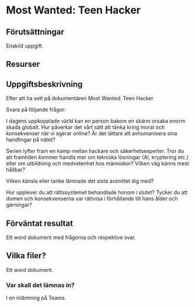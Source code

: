 # Most Wanted: Teen Hacker


## Förutsättningar

Enskild uppgift.

## Resurser


## Uppgiftsbeskrivning

Efter att ha sett på dokumentären Most Wanted: Teen Hacker

Svara på följande frågor:

I dagens uppkopplade värld kan en person bakom en skärm orsaka enorm skada globalt. Hur påverkar det vårt sätt att tänka kring moral och konsekvenser när vi agerar online? Är det lättare att avhumanisera sina handlingar på nätet?

Serien lyfter fram en kamp mellan hackare och säkerhetsexperter. Tror du att framtiden kommer handla mer om tekniska lösningar (AI, kryptering etc.) eller om utbildning och medvetenhet hos människor? Vilken väg känns mest hållbar?

Vilken känsla eller tanke lämnade det sista avsnittet dig med?

Hur upplever du att rättssystemet behandlade honom i slutet? Tycker du att domen och konsekvenserna var rättvisa i förhållande till hans ålder och gärningar?

## Förväntat resultat

Ett word dokument med frågorna och respektive svar.


## Vilka filer?

Ett word dokument.

### Var skall det lämnas in?

I en inlämning på Teams.

